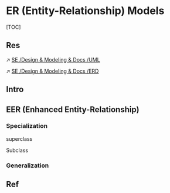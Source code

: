 # ER (Entity-Relationship) Models

[TOC]



## Res
↗ [SE /Design & Modeling & Docs /UML](../../../../../../Software%20Engineering/Design%20&%20Modeling%20&%20Docs/UML.md)

↗ [SE /Design & Modeling & Docs /ERD](../../../../../../Software%20Engineering/Design%20&%20Modeling%20&%20Docs/ERD.md)



## Intro


## EER (Enhanced Entity-Relationship)
### Specialization
superclass 

Subclass



### Generalization



## Ref


